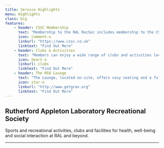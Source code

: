 ```yaml
---
title: Service Highlights
menu: Highlights
class: big
features:
	- header: CSSC Membership
	  text: "Membership to the RAL RecSoc includes membership to the CSSC"
	  icon: comment-o
	  linkurl: "https://www.cssc.co.uk" 
	  linktext: "Find Out More"
	- header: Clubs & Activities
	  text: "Members can enjoy a wide range of clubs and activities located on-site at RAL"
	  icon: heart-o
	  linkurl: clubs
	  linktext: "Find Out More"
	- header: The R58 Lounge
	  text: "The Lounge, located on-site, offers cosy seating and a fully stocked bar"
	  icon: star-o
	  linkurl: "http://www.getgrav.org" 
	  linktext: "Find Out More"
---
```


## Rutherford Appleton Laboratory Recreational Society

Sports and recreational activities, clubs and facilities for health, well-being and social interaction at RAL and beyond.

___

